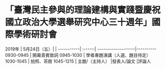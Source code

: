 # 「臺灣民主參與的理論建構與實踐暨慶祝國立政治大學選舉研究中心三十週年」國際學術研討會


2019年     | 5月24日（五）|                |
-----------| :-----:| -------------------|----------  
0930-0945  |  開幕貴賓致詞
0945-1030  |  學者專題演講（人選、題目待定）
1030-1045  |  拍照、茶敘
1045-1215  | 主題/（主持人） |發表人/論文  |評論人
